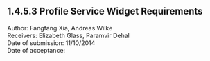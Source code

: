 1.4.5.3 Profile Service Widget Requirements
------------------------------------------------------------------------------

Author: Fangfang Xia, Andreas Wilke  
Receivers: Elizabeth Glass, Paramvir Dehal  
Date of submission: 11/10/2014  
Date of acceptance:   


